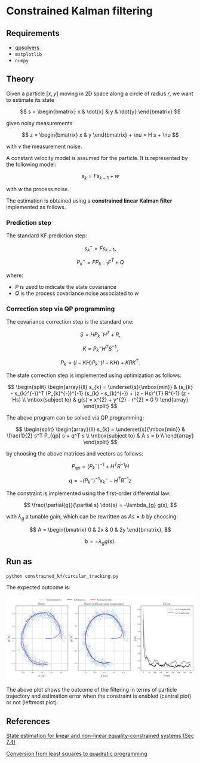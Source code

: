 # Constrained Kalman filtering

## Requirements
- [qpsolvers](https://github.com/stephane-caron/qpsolvers)
- `matplotlib`
- `numpy`

## Theory

Given a particle $[x, y]$ moving in 2D space along a circle of radius $r$, we want to estimate its state

$$
s = 
\begin{bmatrix}
x & \dot{x} & y & \dot{y}
\end{bmatrix}
$$

given noisy measurements

$$
z =
\begin{bmatrix}
x & y
\end{bmatrix} + \nu = 
H s + \nu
$$

with $\nu$ the measurement noise.

A constant velocity model is assumed for the particle. It is represented by the following model:

$$
s_{k} = F s_{k-1} + w
$$

with $w$ the process noise.

The estimation is obtained using a **constrained linear Kalman filter** implemented as follows.

### Prediction step

The standard KF prediction step:

$$
s_{k}^{-} = F s_{k-1},
$$

$$
P_{k}^{-} = F P_{k-1} F^{T} + Q
$$

where:
- $P$ is used to indicate the state covariance
- $Q$ is the process covariance noise associated to $w$

### Correction step via QP programming

The covariance correction step is the standard one:

$$
S = H P_{k}^{-} H^{T} + R,
$$

$$
K = P_{k}^{-} H^{T} S^{-1},
$$

$$
P_{k} = (I - KH) P_{k}^{-} (I - KH) + K R K^{T}.
$$

The state correction step is implemented using optimization as follows:

$$
\begin{split}
\begin{array}{ll}
s_{k} = 
\underset{s}{\mbox{min}}
    & (s_{k} - s_{k}^{-})^T (P_{k}^{-})^{-1} (s_{k} - s_{k}^{-}) + (z - Hs)^{T} R^{-1} (z - Hs) \\
\mbox{subject to}
    & g(s) = x^{2} + y^{2} - r^{2} = 0 \\
\end{array}
\end{split}
$$

The above program can be solved via QP programming:

$$
\begin{split}
\begin{array}{ll}
s_{k} = 
\underset{s}{\mbox{min}}
    & \frac{1}{2} s^T P_{qp} s + q^T s \\
\mbox{subject to}
    & A s = b \\
\end{array}
\end{split}
$$

by choosing the above matrices and vectors as follows:

$$
P_{qp} = (P_{k}^{-})^{-1} + H^{T} R^{-1} H
$$

$$
q = -(P_{k}^{-})^{-1} x_{k}^{-} - H^{T}R^{-1}z
$$

The constraint is implemented using the first-order differential law:

$$
\frac{\partial{g}}{\partial s} \dot{s} = -\lambda_{g} g(s),
$$

with $\lambda_{g}$ a tunable gain, which can be rewritten as $A s = b$ by choosing:

$$
A = 
\begin{bmatrix}
0 & 2x & 0 & 2y
\end{bmatrix},
$$

$$
b = - \lambda_{g} g(s).
$$

## Run as

```console
python constrained_kf/circular_tracking.py
```

The expected outcome is:

<img src="https://github.com/xEnVrE/QP-toy-problems/blob/master/constrained_kf/assets/example.png" width=1000></img>

The above plot shows the outcome of the filtering in terms of particle trajectory and estimation error when the constraint is enabled (central plot) or not (leftmost plot).

## References

[State estimation for linear and non-linear equality-constrained systems (Sec 7.4)](https://www.tandfonline.com/doi/epdf/10.1080/00207170802370033)

[Conversion from least squares to quadratic programming](https://scaron.info/blog/conversion-from-least-squares-to-quadratic-programming.html)

